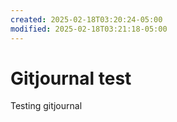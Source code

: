 ```yaml
---
created: 2025-02-18T03:20:24-05:00
modified: 2025-02-18T03:21:18-05:00
---
```


# Gitjournal test

Testing gitjournal
